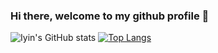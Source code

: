 ### Hi there, welcome to my github profile 👋

![Iyin's GitHub stats](https://github-stats.iyin.me/?username=illiyyin&show=prs_merged,prs_merged_percentage&include_all_commits=true&hide=stars,contribs)
[![Top Langs](https://github-stats.iyin.me/top-langs/?username=illiyyin&layout=compact&exclude_repo=sppd&&hide=php,html,blade,scss,cmake&size_weight=0.5&count_weight=0.5)](https://github.com/illiyyin)
<!--
**illiyyin/illiyyin** is a ✨ _special_ ✨ repository because its `README.md` (this file) appears on your GitHub profile.

Here are some ideas to get you started:

- 🔭 I’m currently working on ...
- 🌱 I’m currently learning ...
- 👯 I’m looking to collaborate on ...
- 🤔 I’m looking for help with ...
- 💬 Ask me about ...
- 📫 How to reach me: ...
- 😄 Pronouns: ...
- ⚡ Fun fact: ...
-->
